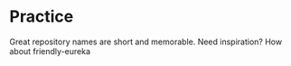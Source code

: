 # Practice
 Great repository names are short and memorable. Need inspiration? How about friendly-eureka
